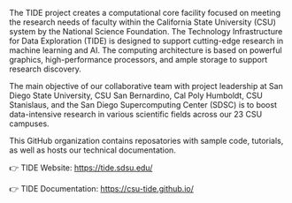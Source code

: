 The TIDE project creates a computational core facility focused on meeting the research needs of faculty within the California State University (CSU) system by the National Science Foundation. The Technology Infrastructure for Data Exploration (TIDE) is designed to support cutting-edge research in machine learning and AI. The computing architecture is based on powerful graphics, high-performance processors, and ample storage to support research discovery.

The main objective of our collaborative team with project leadership at San Diego State University, CSU San Bernardino, Cal Poly Humboldt, CSU Stanislaus, and the San Diego Supercomputing Center (SDSC) is to boost data-intensive research in various scientific fields across our 23 CSU campuses.

This GitHub organization contains reposatories with sample code, tutorials, as well as hosts our technical documentation.

👉 TIDE Website: https://tide.sdsu.edu/

👉 TIDE Documentation: https://csu-tide.github.io/

